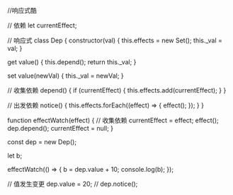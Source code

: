 //响应式酷

// 依赖
let currentEffect;

// 响应式
class Dep {
constructor(val) {
this.effects = new Set();
this.\_val = val;
}

get value() {
this.depend();
return this.\_val;
}

set value(newVal) {
this.\_val = newVal;
}

// 收集依赖
depend() {
if (currentEffect) {
this.effects.add(currentEffect);
}
}

// 出发依赖
notice() {
this.effects.forEach((effect) => {
effect();
});
}
}

function effectWatch(effect) {
// 收集依赖
currentEffect = effect;
effect();
dep.depend();
currentEffect = null;
}

const dep = new Dep();

let b;

effectWatch(() => {
b = dep.value + 10;
console.log(b);
});

// 值发生变更
dep.value = 20;
// dep.notice();
